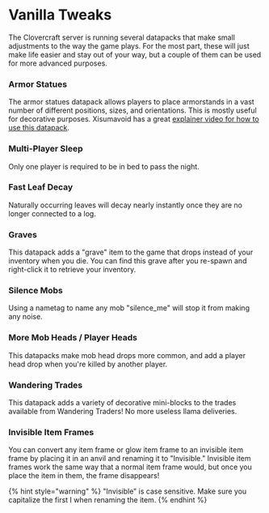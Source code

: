 # Vanilla Tweaks

The Clovercraft server is running several datapacks that make small adjustments to the way the game plays. For the most part, these will just make life easier and stay out of your way, but a couple of them can be used for more advanced purposes.

### Armor Statues

The armor statues datapack allows players to place armorstands in a vast number of different positions, sizes, and orientations. This is mostly useful for decorative purposes. Xisumavoid has a great [explainer video for how to use this datapack](https://www.youtube.com/watch?v=A25hSBnM7dM).

### Multi-Player Sleep

Only one player is required to be in bed to pass the night.

### Fast Leaf Decay

Naturally occurring leaves will decay nearly instantly once they are no longer connected to a log.

### Graves

This datapack adds a "grave" item to the game that drops instead of your inventory when you die. You can find this grave after you re-spawn and right-click it to retrieve your inventory.

### Silence Mobs

Using a nametag to name any mob "silence\_me" will stop it from making any noise.

### More Mob Heads / Player Heads

This datapacks make mob head drops more common, and add a player head drop when you're killed by another player.

### Wandering Trades

This datapack adds a variety of decorative mini-blocks to the trades available from Wandering Traders! No more useless llama deliveries.

### Invisible Item Frames

You can convert any item frame or glow item frame to an invisible item frame by placing it in an anvil and renaming it to "Invisible." Invisible item frames work the same way that a normal item frame would, but once you place the item in them, the frame disappears!

{% hint style="warning" %}
"Invisible" is case sensitive. Make sure you capitalize the first I when renaming the item.
{% endhint %}
